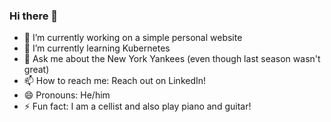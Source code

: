 ### Hi there 👋

- 🔭 I’m currently working on a simple personal website
- 🌱 I’m currently learning Kubernetes
- 💬 Ask me about the New York Yankees (even though last season wasn't great)
- 📫 How to reach me: Reach out on LinkedIn!
- 😄 Pronouns: He/him
- ⚡ Fun fact: I am a cellist and also play piano and guitar!
